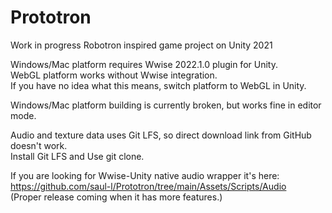 # Prototron

Work in progress Robotron inspired game project on Unity 2021

Windows/Mac platform requires Wwise 2022.1.0 plugin for Unity.  
WebGL platform works without Wwise integration.  
If you have no idea what this means, switch platform to WebGL in Unity.  

Windows/Mac platform building is currently broken, but works fine in editor mode.

Audio and texture data uses Git LFS, so direct download link from GitHub doesn't work.  
Install Git LFS and Use git clone.

If you are looking for Wwise-Unity native audio wrapper it's here:  
https://github.com/saul-l/Prototron/tree/main/Assets/Scripts/Audio  
(Proper release coming when it has more features.)

